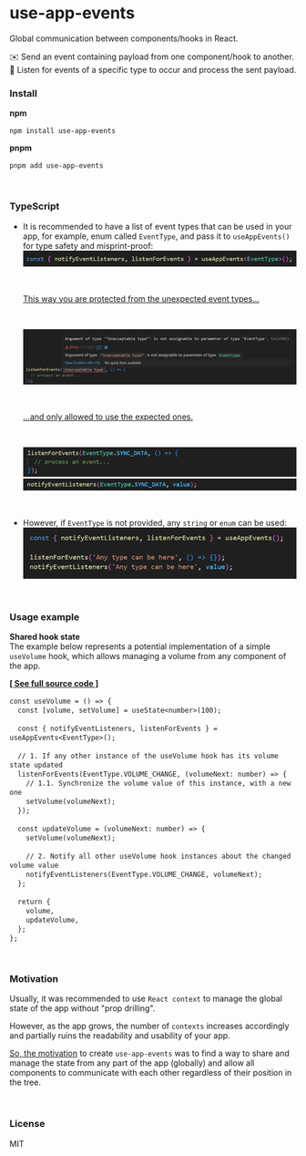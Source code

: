 # use-app-events

Global communication between components/hooks in React.

✉️ Send an event containing payload from one component/hook to another.  
📩 Listen for events of a specific type to occur and process the sent payload.

### Install

**npm**

```
npm install use-app-events
```

**pnpm**

```
pnpm add use-app-events
```

<br/>

### TypeScript

- It is recommended to have a list of event types that can be used in your app, for example, enum called `EventType`, and pass it to `useAppEvents()` for type safety and misprint-proof:
  ![EventType passed to useAppEvents as a type](https://raw.githubusercontent.com/aimtbr/use-app-events/main/docs/image-1.png)

  <br/>

  <ins>This way you are protected from the unexpected event types...</ins>

  <br/>

  ![Unacceptable type passed as the event type to listenForEvents](https://raw.githubusercontent.com/aimtbr/use-app-events/main/docs/image-2.png)

  <br/>

  <ins>...and only allowed to use the expected ones.</ins>

  <br/>

  ![The expected allowed event type passed to listenForEvents](https://raw.githubusercontent.com/aimtbr/use-app-events/main/docs/image-3.png)
  ![The expected allowed event type passed to notifyEventListeners](https://raw.githubusercontent.com/aimtbr/use-app-events/main/docs/image-4.png)

  <br/>

- However, if `EventType` is not provided, any `string` or `enum` can be used:
  ![Plain string passed as the event type to listenForEvents and notifyEventListeners](https://raw.githubusercontent.com/aimtbr/use-app-events/main/docs/image-5.png)

<br/>

### Usage example

**Shared hook state**  
The example below represents a potential implementation of a simple `useVolume` hook, which allows managing a volume from any component of the app.

**[[ See full source code ]](https://github.com/aimtbr/use-app-events/blob/main/examples/shared-hook-state/SharedHookState.tsx)**

```tsx
const useVolume = () => {
  const [volume, setVolume] = useState<number>(100);

  const { notifyEventListeners, listenForEvents } = useAppEvents<EventType>();

  // 1. If any other instance of the useVolume hook has its volume state updated
  listenForEvents(EventType.VOLUME_CHANGE, (volumeNext: number) => {
    // 1.1. Synchronize the volume value of this instance, with a new one
    setVolume(volumeNext);
  });

  const updateVolume = (volumeNext: number) => {
    setVolume(volumeNext);

    // 2. Notify all other useVolume hook instances about the changed volume value
    notifyEventListeners(EventType.VOLUME_CHANGE, volumeNext);
  };

  return {
    volume,
    updateVolume,
  };
};
```

<br/>

### Motivation

Usually, it was recommended to use `React context` to manage the global state of the app without "prop drilling".

However, as the app grows, the number of `contexts` increases accordingly and partially ruins the readability and usability of your app.

<ins>So, the motivation</ins> to create `use-app-events` was to find a way to share and manage the state from any part of the app (globally) and allow all components to communicate with each other regardless of their position in the tree.

<br/>

### License

MIT

